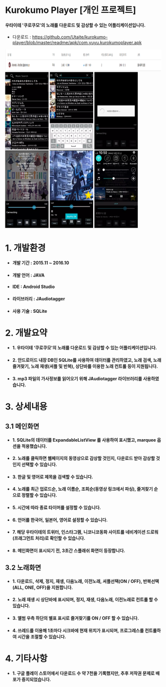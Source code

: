Kurokumo Player [개인 프로젝트]
=
#### 우타이테 '쿠로쿠모'의 노래를 다운로드 및 감상할 수 있는 어플리케이션입니다.

- 다운로드 : https://github.com/Utaite/kurokumo-player/blob/master/readme/apk/com.yuyu.kurokumoplayer.apk


<img width="1000" height="70" src="/readme/image/kurokumo-player-ps.png"/>

<div>
<img width="140" height="250" src="/readme/image/kurokumo-player-1.png"/>
<img width="140" height="250" src="/readme/image/kurokumo-player-2.png"/>
<img width="140" height="250" src="/readme/image/kurokumo-player-3.png"/>
<img width="140" height="250" src="/readme/image/kurokumo-player-4.png"/>
<img width="140" height="250" src="/readme/image/kurokumo-player-5.png"/>
<img width="140" height="250" src="/readme/image/kurokumo-player-6.png"/>

</div>


# 1. 개발환경

- #### 개발 기간 : 2015.11 ~ 2016.10

- #### 개발 언어 : JAVA

- #### IDE : Android Studio

- #### 라이브러리 : JAudiotagger

- #### 사용 기술 : SQLite


# 2. 개발요약


- #### 1. 우타이테 ‘쿠로쿠모’의 노래를 다운로드 및 감상할 수 있는 어플리케이션입니다.

- #### 2. 안드로이드 내장 DB인 SQLite를 사용하여 데이터를 관리하였고, 노래 검색, 노래 즐겨찾기, 노래 재생(셔플 및 반복), 상단바를 이용한 노래 컨트롤 등이 지원됩니다.

- #### 3. mp3 파일의 가사정보를 읽어오기 위해 JAudiotagger 라이브러리를 사용하였습니다.


# 3. 상세내용


   ## 3.1 메인화면

   - #### 1. SQLite의 데이터를 ExpandableListView 를 사용하여 표시했고, marquee 옵션을 적용했습니다.
   - #### 2. 노래를 클릭하면 웹페이지의 동영상으로 감상할 것인지, 다운로드 받아 감상할 것인지 선택할 수 있습니다.
   - #### 3. 한글 및 영어로 제목을 검색할 수 있습니다.
   - #### 4. 노래를 최근 업로드순, 노래 이름순, 조회순(동영상 링크에서 파싱), 즐겨찾기 순으로 정렬할 수 있습니다.
   - #### 5. 시간에 따라 종료 타이머를 설정할 수 있습니다.
   - #### 6. 언어를 한국어, 일본어, 영어로 설정할 수 있습니다.
   - #### 7. 해당 우타이테의 트위터, 인스타그램, 니코니코동화 사이트를 네비게이션 드로워(프래그먼트 처리)로 확인할 수 있습니다.
   - #### 8. 메인화면이 표시되기 전, 3초간 스플래쉬 화면이 등장합니다.

   ## 3.2 노래화면

   - #### 1. 다운로드, 삭제, 정지, 재생, 다음노래, 이전노래, 셔플선택(ON / OFF), 반복선택(ALL, ONE, OFF)을 지원합니다.
   - #### 2. 노래 재생 시 상단바에 표시되며, 정지, 재생, 다음노래, 이전노래로 컨트롤 할 수 있습니다.
   - #### 3. 앨범 우측 하단의 별표 표시로 즐겨찾기를 ON / OFF 할 수 있습니다.
   - #### 4. 쓰레드를 이용해 1초마다 시크바에 현재 위치가 표시되며, 프로그레스를 컨트롤하여 시간을 조절할 수 있습니다.


# 4. 기타사항


   - #### 1. 구글 플레이 스토어에서 다운로드 수 약 7천을 기록했지만, 추후 저작권 문제로 배포가 중지되었습니다.
